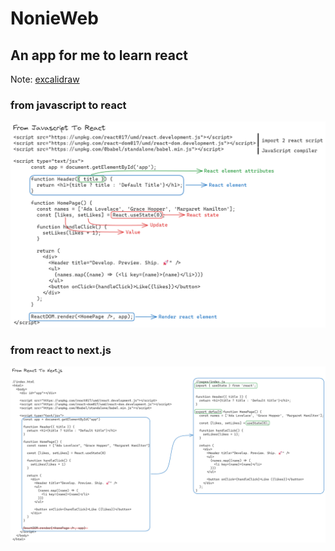 # NonieWeb
## An app for me to learn react
Note: [excalidraw](https://excalidraw.com/#room=77de626d62eda9587d69,UKhaOeKF8da8B3R6roYLyA)
### from javascript to react
![](./docs/from-javascript-to-react.png)
### from react to next.js
![](./docs/from-react-to-nextjs.png)